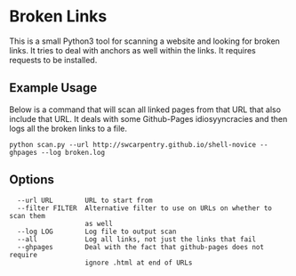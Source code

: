 # Broken Links

This is a small Python3 tool for scanning a website and looking for broken links. It tries to deal with anchors as well within the links. It requires requests to be installed.

## Example Usage

Below is a command that will scan all linked pages from that URL that also include that URL. It deals with some Github-Pages idiosyyncracies and then logs all the broken links to a file.

```
python scan.py --url http://swcarpentry.github.io/shell-novice --ghpages --log broken.log
```

## Options

```
  --url URL        URL to start from
  --filter FILTER  Alternative filter to use on URLs on whether to scan them
                   as well
  --log LOG        Log file to output scan
  --all            Log all links, not just the links that fail
  --ghpages        Deal with the fact that github-pages does not require
                   ignore .html at end of URLs
```
